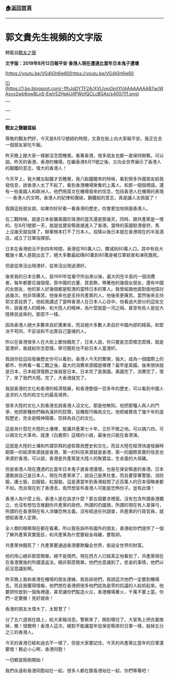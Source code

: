 ###  [:house:返回首頁](https://github.com/ourhimalayas/txt)
---
# 郭文貴先生視頻的文字版
轉載自[戰友之聲](http://littleantvoice.blogspot.com)

**文字版：****2019****年****8****月****12****日報平安** **香港人現在遭遇比當年日本鬼子還壞**

[https://youtu.be/VG4IGh6je6I](https://youtu.be/VG4IGh6je6I)



[!\[\](https://1.bp.blogspot.com/-1fhJgDYTF2A/XVLhxoGmlYI/AAAAAAAAB7w/WAsyx2wb6owBLnS-EwIr52HpkUitPWofQCLcBGAs/s400/111.png)](https://1.bp.blogspot.com/-1fhJgDYTF2A/XVLhxoGmlYI/AAAAAAAAB7w/WAsyx2wb6owBLnS-EwIr52HpkUitPWofQCLcBGAs/s1600/111.png)


| <br> |
| --- |
| <br> | <br> |




**戰友之聲聽寫組**


尊敬的戰友們好，今天是8月12號紐約時間，文貴在船上向大家報平安。我正在去一個朋友家吃午飯。

昨天晚上跟大家一樣都沒怎麼睡覺。看著香港，很多朋友也都一直保持聯繫。可以說，昨天的香港，香港的機場，在繼香港8月11號之後，又向全世界展示了香港人的鋼鐵的意志，偉大的香港人！

今天早上，我大概五點鐘才去睡覺，我八點鐘醒來的時候，看到很多外國朋友給我發信息，說香港人太了不起了。看到香港機場聚集的上萬人，和那一個個標語，還有一些美國人和歐洲人，他們用英文在機場發來的信息，包括香港人在機場的表現······香港人的文明，香港人的紀律和團結，鋼鐵般的意志，真是讓人太佩服了！

我跟這些朋友說，如果你好好看一看香港的歷史，你會更加地佩服香港人。

在二戰時候，就是日本偷襲美國珍珠港的當天還是那幾天，同時，跟共產黨是一樣的，在8月1號那一天，就是從寶安縣直接進入了香港。當時的英國駐港督府，馬上沒幾天就投降了，聯軍根本打不了日本人。投降以後日本就在香港現在的半島酒店，成立了日軍指揮部。

日本在香港統治不到四年時間，香港從160萬人口，驟減到60萬人口。其中有些大概幾十萬人是跑出去了，絕大多數最起碼60萬到80萬是被日軍殺害和凍死餓死。

但是從來沒出現港奸，從來沒出現過港奸。

後來我的日本合夥人，我1991年從看守所出來以後，最大的在半島的一個消費者，每年都要花幾個億，買中國的古董，買首飾，帶著他的幾個女朋友，還有中國的女朋友，他的家人好幾個都是駐港的當時日本的軍人。我曾經跟他面對面地探討過幾次。他非常痛苦。他後來也是支持共產黨的人，他後來更痛苦。當然後來支持郭文貴投資了。他給我講述了當時香港人在日本人心目中，他看過大部分的這些文件，說香港人的精神，和大陸人的精神，為什麼就是一河之隔，甚至有些人是從大陸移民過來的，那麼不一樣。

因為香港人絕大多數來自於廣東省，而且絕大多數人來自於中國內部的精英。和堅決不苟同，不妥協和不出賣自己靈魂的人。

所以在香港很多人在大街上都快餓死了，日本人說，你只要是怎麼樣怎麼樣，就是當港奸，我就給你怎麼樣。寧可餓死也不給日本人當港奸。

我說你從這段發展歷史你可以看到，香港人今天的繁榮，強大，成為一個國際上的都市，你再看一看二戰之後，最大的消費來源國是哪裡？最早是英國，後來很快就是日本，日本經濟復甦之後就是日本。日本完了是美國。美國完了，消費完了，壞了，來了我們大陸。完了，大香港就完了。

我說香港的文化和香港的經濟發展，和香港整個一百多年的歷史，可以看到中國人追求的人性的和文化的最高境界。

很多大陸的文化人到香港去說香港人沒文化，那是他無知。他把那種人與人的鬥爭，他把那種他們稱為漢奸的狡猾，投機取巧稱為文化。他把被篡改了幾千年的虛假歷史，完全是精神陽痿，崇拜為自己的文化。

這是為什麼在大陸的土壤裡，能讓共產黨七十年，立於不敗之地。可以搞六四，可以搞文化大革命。就連《白鹿原》這樣的小說，最後也只能在香港演。

這就是大陸的土壤和所謂崇拜的虛假篡改歷史和文化，而且大陸在經濟快速發展時期第一的經濟來源就是香港，第一的科技來源就是香港，第一的國際真實的信息也來源於香港。可以說，香港是共產黨是大陸人的聚寶盆，生金蛋的大母雞。

但是香港人現在遭遇的比當年日本鬼子進香港還壞。也是在保安縣進的香港。日本還敢說自己是日本人，現在共產黨來了，說自己是黑社會。而且要穿著警服，消防服，護士服，白服裝，紅服裝。這是連當年到香港殺戮了近百萬人的日本侵略者都不如。而且現在到了香港去，竟然想宣布香港人可能是恐怖份子。豈有此理！

香港人為什麼上街，香港人是在訴求什麼？那五個要求裡面，沒有包含所謂香港獨立，也沒有想包含推翻你共產黨的政府。所謂的扔國旗，所謂的現在有人拿彈弓，所謂的在香港現在有人涉嫌恐怖主義，沒有經過任何調查，共產黨的行政官員，就想給香港人定罪。

全人類的眼睛現在都在看著。所以我告訴所有國外的朋友，香港給你們提供了一個了解共產黨真實面目，和共產黨為什麼要殺金母雞，要取卵。

共產黨快餓死了！共產黨要通過香港要欺騙全世界，偷盜全世界的財富。

他的用心絕非那麼簡單。絕不是偶然。現在西方人已經真正地看到了，共產黨現在在香港實施的所謂遣返法，絕非那麼簡單。他們也意識到了。悲哀的事情，他們以前沒意識到啊。

昨天晚上我和香港在機場的朋友連線，我告訴他們，我說這次他們一定要到機場去。而且我獲得情報，他們想在香港把很多他們認為是零的抗議的人給抓起來。他要把你放到一個角裡邊，甚至讓你們製造火災，香港機場著火，千萬不要上當。你們一定要撤！見好就收！

香港的朋友太偉大了，太智慧了！

分了五六道崗在路上，給大家報消息。警察來了，開到哪兒了，大家馬上把衣裳換掉，撤！很聰明！香港人這次，絕對不能讓當年從保安縣來的日軍一樣，殺掉五分之三的香港人。

今天的香港已經和過去不一樣了，但是大家要記住，今天的共產黨比當年的日軍還要壞！務必小心啊，香港同胞！

一切都是剛剛開始！

我們永遠和香港同胞站在一起，很多人都在跟香港站在一起，你們等著吧！